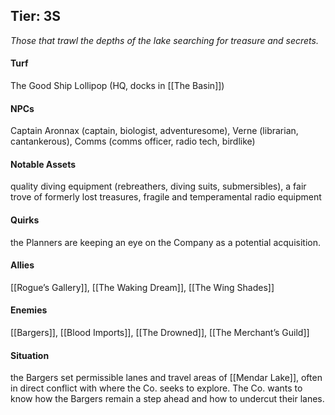 ---
---

## Tier: 3S
*Those that trawl the depths of the lake searching for treasure and secrets.*

#### **Turf**
The Good Ship Lollipop (HQ, docks in [[The Basin]])

#### **NPCs**
Captain Aronnax (captain, biologist, adventuresome), Verne (librarian, cantankerous), Comms (comms officer, radio tech, birdlike)

#### **Notable Assets**
quality diving equipment (rebreathers, diving suits, submersibles), a fair trove of formerly lost treasures, fragile and temperamental radio equipment

#### **Quirks**
the Planners are keeping an eye on the Company as a potential acquisition.

#### **Allies**
[[Rogue’s Gallery]], [[The Waking Dream]], [[The Wing Shades]]

#### **Enemies**
[[Bargers]], [[Blood Imports]], [[The Drowned]], [[The Merchant’s Guild]]

#### **Situation**
the Bargers set permissible lanes and travel areas of [[Mendar Lake]], often in direct conflict with where the Co. seeks to explore. The Co. wants to know how the Bargers remain a step ahead and how to undercut their lanes.
